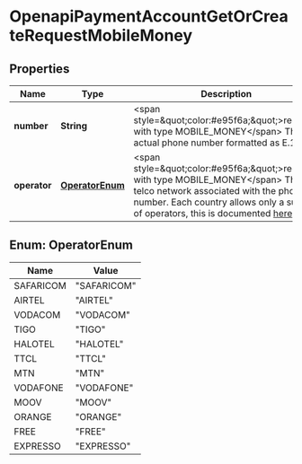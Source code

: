 

# OpenapiPaymentAccountGetOrCreateRequestMobileMoney


## Properties

| Name | Type | Description | Notes |
|------------ | ------------- | ------------- | -------------|
|**number** | **String** | &lt;span style&#x3D;\&quot;color:#e95f6a;\&quot;&gt;required with type MOBILE_MONEY&lt;/span&gt;  The actual phone number formatted as E.164 |  [optional] |
|**operator** | [**OperatorEnum**](#OperatorEnum) | &lt;span style&#x3D;\&quot;color:#e95f6a;\&quot;&gt;required with type MOBILE_MONEY&lt;/span&gt;  The telco network associated with the phone number. Each country allows only a subset of operators, this is documented [here](post_payment-accounts#mobile-money). |  [optional] |



## Enum: OperatorEnum

| Name | Value |
|---- | -----|
| SAFARICOM | &quot;SAFARICOM&quot; |
| AIRTEL | &quot;AIRTEL&quot; |
| VODACOM | &quot;VODACOM&quot; |
| TIGO | &quot;TIGO&quot; |
| HALOTEL | &quot;HALOTEL&quot; |
| TTCL | &quot;TTCL&quot; |
| MTN | &quot;MTN&quot; |
| VODAFONE | &quot;VODAFONE&quot; |
| MOOV | &quot;MOOV&quot; |
| ORANGE | &quot;ORANGE&quot; |
| FREE | &quot;FREE&quot; |
| EXPRESSO | &quot;EXPRESSO&quot; |



